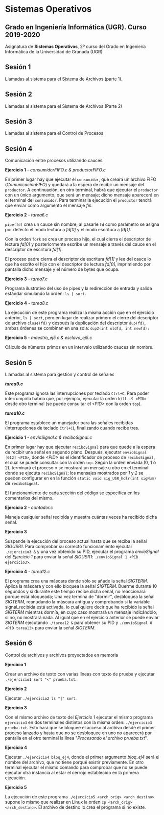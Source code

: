 # Sistemas Operativos
## Grado en Ingeniería Informática (UGR). Curso 2019-2020

Asignatura de **Sistemas Operativos**, 2º curso del Grado en Ingeniería Informática de la Universidad de Granada (UGR)

## Sesión 1

Llamadas al sistema para el Sistema de Archivos (parte 1).


## Sesión 2

Llamadas al sistema para el Sistema de Archivos (Parte 2)


## Sesión 3

Llamadas al sistema para el Control de Procesos


## Sesión 4

Comunicación entre procesos utilizando cauces

**Ejercicio 1** - _consumidorFIFO.c & productorFIFO.c_

En primer lugar hay que ejecutar el ``consumidor``, que creará un archivo FIFO (_ComunicacionFIFO_) y quedará a la espera de recibir un mensaje del ``productor``. A continuación, en otro terminal, habrá que ejecutar el ``productor`` con un único argumento, que será un mensaje; dicho mensaje aparecerá en el terminal del  ``consumidor``. Para terminar la ejecución el  ``productor`` tendrá que enviar como argumento el mensaje  _fin_.


**Ejercicio 2** - _tarea6.c_

``pipe(fd)`` crea un cauce sin nombre; al pasarle `fd` como parámetro se asigna por defecto el modo lectura a _fd[0]_ y el modo escritura a _fd[1]_.

Con la orden ``fork`` se crea un proceso hijo, el cual cierra el descriptor de lectura _fd[0]_ y posteriormente escribe un mensaje a través del cauce en el descriptor de escritura _fd[1]_.

El proceso padre cierra el descriptor de escritura _fd[1]_ y lee del cauce lo que ha escrito el hijo con el descriptor de lectura _fd[0]_, imprimiendo por pantalla dicho mensaje y el número de bytes que ocupa.


**Ejercicio 3** - _tarea7.c_

Programa ilustrativo del uso de pipes y la redirección de entrada y salida estándar simulando la orden: ``ls | sort``.


**Ejercicio 4** - _tarea8.c_

La ejecución de este programa realiza la misma acción que en el ejercicio anterior, ``ls | sort``, pero  en lugar de realizar primero el cierre del descriptor de archivo `close(fd)` y después la duplicación del descriptor `dup(fd)`, ambas órdenes se combinan en una sola: ``dup2(int oldfd, int newfd);``


**Ejercicio 5** - _maestro_ej5.c & esclavo_ej5.c_

Cálculo de números primos en un intervalo utilizando cauces sin nombre.


## Sesión 5

Llamadas al sistema para gestión y control de señales

**_tarea9.c_**

Este programa ignora las interrupciones por teclado `Ctrl+C`. Para poder interrumpirlo habría que, por ejemplo, ejecutar la orden ``kill -9 <PID>`` desde otro terminal (se puede consultar el *\<PID>* con la orden `top`).

**_tarea10.c_**

El programa establece un manejador para las señales recibidas (interrupciones de teclado `Ctrl+C`), finalizando cuando recibe tres.

**Ejercicio 1** - _envioSignal.c & reciboSignal.c_

En primer lugar hay que ejecutar ``reciboSignal`` para que quede a la espera de recibir una señal en segundo plano. Después, ejecutar ``envioSignal [012] <PID>``, donde _\<PID>_ es el identificador de proceso de ``reciboSignal``, el cual se puede consultar con la orden `top`. Según la orden enviada (0, 1 ó 2), terminará el proceso o se mostrará un mensaje u otro en el terminal donde se ejecuta ``reciboSignal``; los mensajes mostrados por _1_ y _2_ se pueden configurar en en la función `static void sig_USR_hdlr(int sigNum)` de ``reciboSignal``.

El funcionamiento de cada sección del código se especifica en los comentarios del mismo.


**Ejercicio 2** - _contador.c_

Maneja cualquier señal recibida y muestra cuántas veces ha recibido dicha señal.


**Ejercicio 3**

Suspende la ejecución del proceso actual hasta que se reciba la señal _SIGUSR1_. Para comprobar su correcto funcionamiento ejecutar `./ejercicio3 &` y una vez obtenido su PID, ejecutar el programa _envioSignal_ del _Ejercicio 1_ para enviar la señal _SIGUSR1_: `./envioSignal 1 <PID ejercicio3>`.


**Ejercicio 4** - _tarea12.c_

El programa crea una máscara donde sólo se añade la señal _SIGTERM_. Aplica la máscara y con ello bloquea la señal _SIGTERM_. Duerme durante 10 segundos y si durante este tiempo recibe dicha señal, no reaccionará porque está bloqueada; Una vez termina de "dormir", desbloquea la señal _SIGTERM_, reanudando la máscara antigua y comprobando si la variable signal_recibida está activada, lo cual quiere decir que ha recibido la señal _SIGTERM_ mientras dormía, en cuyo caso mostrará un mensaje indicándolo; si no, no mostrará nada.
Al igual que en el ejercicio anterior se puede enviar _SIGTERM_ ejecutando `./tarea12 &` para obtener su PID y `./envioSignal 0 <PID tarea12>` para enviar la señal _SIGTERM_.


## Sesión 6

Control de archivos y archivos proyectados en memoria

**Ejercicio 1** 

Crear un archivo de texto con varias líneas con texto de prueba y ejecutar `./ejercicio1 sort "<" prueba.txt`.


**Ejercicio 2**

Ejecutar `./ejercicio2 ls "|" sort`.


**Ejercicio 3**

Con el mismo archivo de texto del _Ejercicio 1_ ejecutar el mismo programa `ejercicio3` en dos terminales distintos con la misma orden: `./ejercicio3 prueba.txt`. Esto hará que se bloquee el acceso al archivo desde el primer proceso lanzado y hasta que no se desbloquee en uno no aparecerá por pantalla en el otro terminal la línea "_Procesando el archivo prueba.txt_".


**Ejercicio 4**

Ejecutar `./ejercicio4 bloq_ej4`, donde el primer argumento _bloq\_ej4_ será el nombre del archivo, que no tiene porqué existir previamente. En otro terminal ejecutar el mismo comando para comprobar que no se puede ejecutar otra instancia al estar el cerrojo establecido en la primera ejecución.


**Ejercicio 5**

La ejecución de este programa `./ejercicio5 <arch_orig> <arch_destino>` supone lo mismo que realizar en Linux la orden `cp <arch_orig> <arch_destino>`. El archivo de destino lo crea el programa si no existe.
